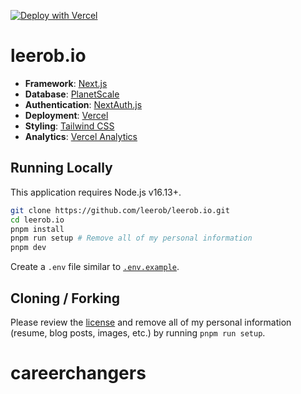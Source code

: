 [![Deploy with Vercel](https://vercel.com/button)](https://vercel.com/new/clone?repository-url=https%3A%2F%2Fgithub.com%2Fleerob%2Fleerob.io)

# leerob.io

- **Framework**: [Next.js](https://nextjs.org/)
- **Database**: [PlanetScale](https://planetscale.com)
- **Authentication**: [NextAuth.js](https://next-auth.js.org)
- **Deployment**: [Vercel](https://vercel.com)
- **Styling**: [Tailwind CSS](https://tailwindcss.com)
- **Analytics**: [Vercel Analytics](https://vercel.com/analytics)

## Running Locally

This application requires Node.js v16.13+.

```bash
git clone https://github.com/leerob/leerob.io.git
cd leerob.io
pnpm install
pnpm run setup # Remove all of my personal information
pnpm dev
```

Create a `.env` file similar to [`.env.example`](https://github.com/leerob/leerob.io/blob/main/.env.example).

## Cloning / Forking

Please review the [license](https://github.com/leerob/leerob.io/blob/main/LICENSE.txt) and remove all of my personal information (resume, blog posts, images, etc.) by running `pnpm run setup`.
# careerchangers
